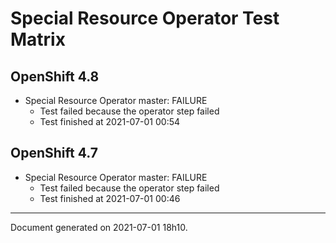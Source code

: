 
Special Resource Operator Test Matrix
=====================================

OpenShift 4.8
-------------


* Special Resource Operator master: FAILURE
  - Test failed because the operator step failed
  - Test finished at 2021-07-01 00:54

OpenShift 4.7
-------------


* Special Resource Operator master: FAILURE
  - Test failed because the operator step failed
  - Test finished at 2021-07-01 00:46


---
Document generated on 2021-07-01 18h10.
